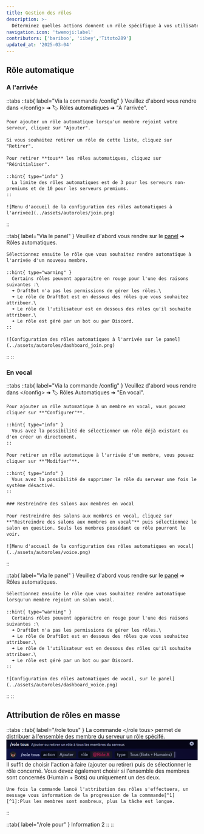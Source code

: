 ```yaml
---
title: Gestion des rôles
description: >-
  Déterminez quelles actions donnent un rôle spécifique à vos utilisateurs ou ajoutez en masse des rôles aux membres de votre serveur
navigation.icon: 'twemoji:label'
contributors: ['bariboo', 'iibey','Titoto289']
updated_at: '2025-03-04'
---
```

## Rôle automatique

### A l'arrivée

::tabs
  ::tab{ label="Via la commande /config" }
    Veuillez d'abord vous rendre dans \</config> ➜ 🏷️ Rôles automatiques ➜ "À l'arrivée".

    Pour ajouter un rôle automatique lorsqu'un membre rejoint votre serveur, cliquez sur "Ajouter".

    Si vous souhaitez retirer un rôle de cette liste, cliquez sur "Retirer".

    Pour retirer **tous** les rôles automatiques, cliquez sur "Réinitialiser".

    ::hint{ type="info" }
      La limite des rôles automatiques est de 3 pour les serveurs non-premiums et de 10 pour les serveurs premiums.
    ::

    ![Menu d'accueil de la configuration des rôles automatiques à l'arrivée](../assets/autoroles/join.png)
  ::

  ::tab{ label="Via le panel" }
    Veuillez d'abord vous rendre sur le [panel](/dashboard/user/first/autoroles) ➜ Rôles automatiques.

    Sélectionnez ensuite le rôle que vous souhaitez rendre automatique à l'arrivée d'un nouveau membre.

    ::hint{ type="warning" }
      Certains rôles peuvent apparaitre en rouge pour l'une des raisons suivantes :\
      ➜ DraftBot n'a pas les permissions de gérer les rôles.\
      ➜ Le rôle de DraftBot est en dessous des rôles que vous souhaitez attribuer.\
      ➜ Le rôle de l'utilisateur est en dessous des rôles qu'il souhaite attribuer.\
      ➜ Le rôle est géré par un bot ou par Discord.
    ::

    ![Configuration des rôles automatiques à l'arrivée sur le panel](../assets/autoroles/dashboard_join.png)
  ::
::

### En vocal

::tabs
  ::tab{ label="Via la commande /config" }
    Veuillez d'abord vous rendre dans \</config> ➜ 🏷️ Rôles Automatiques ➜ "En vocal".

    Pour ajouter un rôle automatique à un membre en vocal, vous pouvez cliquer sur **"Configurer"**.

    ::hint{ type="info" }
      Vous avez la possibilité de sélectionner un rôle déjà existant ou d'en créer un directement.
    ::

    Pour retirer un rôle automatique à l'arrivée d'un membre, vous pouvez cliquer sur **"Modifier"**.

    ::hint{ type="info" }
      Vous avez la possibilité de supprimer le rôle du serveur une fois le système désactivé.
    ::

    ### Restreindre des salons aux membres en vocal

    Pour restreindre des salons aux membres en vocal, cliquez sur **"Restreindre des salons aux membres en vocal"** puis sélectionnez le salon en question. Seuls les membres possédant ce rôle pourront le voir.

    ![Menu d'accueil de la configuration des rôles automatiques en vocal](../assets/autoroles/voice.png)
  ::

  ::tab{ label="Via le panel" }
    Veuillez d'abord vous rendre sur le [panel](/dashboard/user) ➜ Rôles automatiques.

    Sélectionnez ensuite le rôle que vous souhaitez rendre automatique lorsqu'un membre rejoint un salon vocal.

    ::hint{ type="warning" }
      Certains rôles peuvent apparaitre en rouge pour l'une des raisons suivantes :\
      ➜ DraftBot n'a pas les permissions de gérer les rôles.\
      ➜ Le rôle de DraftBot est en dessous des rôles que vous souhaitez attribuer.\
      ➜ Le rôle de l'utilisateur est en dessous des rôles qu'il souhaite attribuer.\
      ➜ Le rôle est géré par un bot ou par Discord.
    ::

    ![Configuration des rôles automatiques de vocal, sur le panel](../assets/autoroles/dashboard_voice.png)
  ::
::
## Attribution de rôles en masse

::tabs
  ::tab{ label="/role tous" }
    La commande \</role tous> permet de distribuer à l'ensemble des membre du serveur un rôle spécifé.
    ![Exemple de la commande](../assets/roles-automatiques/commande_role_tous.png)
    Il suffit de choisir l'action à faire (ajouter ou retirer) puis de sélectionner le rôle concerné. Vous devez également choisir si l'ensemble des membres sont concernés (Humain + Bots) ou uniquement un des deux.

    Une fois la commande lancé l'attribution des rôles s'effectuera, un message vous information de la progression de la commmande[^1]
    [^1]:Plus les membres sont nombreux, plus la tâche est longue.

  ::

  ::tab{ label="/role pour" }
    Information 2
  ::
::
